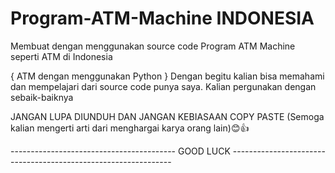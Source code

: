 # Program-ATM-Machine INDONESIA
Membuat dengan menggunakan source code Program ATM Machine seperti ATM di Indonesia

{ ATM dengan menggunakan Python }
Dengan begitu kalian bisa memahami dan mempelajari dari source code punya saya. Kalian pergunakan dengan sebaik-baiknya

JANGAN LUPA DIUNDUH DAN JANGAN KEBIASAAN COPY PASTE (Semoga kalian mengerti arti dari menghargai karya orang lain)😊👍


----------------------------------------- GOOD LUCK ---------------------------------------------------------------

